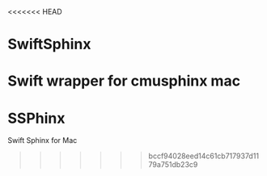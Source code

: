 <<<<<<< HEAD
# SwiftSphinx
Swift wrapper for cmusphinx mac
=======
# SSPhinx
Swift Sphinx for Mac
>>>>>>> bccf94028eed14c61cb717937d1179a751db23c9
